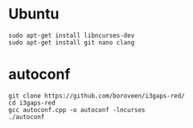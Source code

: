 # Ubuntu
```
sudo apt-get install libncurses-dev
sudo apt-get install git nano clang
```

# autoconf
```
git clone https://github.com/boroveen/i3gaps-red/
cd i3gaps-red 
gcc autoconf.cpp -o autoconf -lncurses
./autoconf
```
